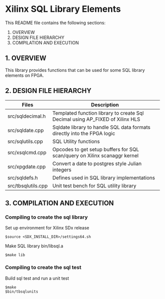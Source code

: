 Xilinx SQL Library Elements
======================

This README file contains the following sections:
  1. OVERVIEW
  2. DESIGN FILE HIERARCHY  
  3. COMPILATION AND EXECUTION

## 1. OVERVIEW
This library provides functions that can be used for some SQL library elements on FPGA.

## 2. DESIGN FILE HIERARCHY

Files               | Description
--------------------|----------------------------------------------------------------------------
src/sqldecimal.h    | Templated function library to create Sql Decimal using AP_FIXED of Xilinx HLS
src/sqldate.cpp     | Sqldate library to handle SQL data formats directly into the FPGA logic
src/sqlutils.cpp    | SQL Utility functions
src/xsqlcmd.cpp     | Opcodes to get setup buffers for SQL scan/query on Xilinx scanaggr kernel
src/xpgdate.cpp     | Convert a date to postgres style Julian integers
src/sqldefs.h       | Defines used in SQL library implementations
src/tbsqlutils.cpp  | Unit test bench for SQL utility library

## 3. COMPILATION AND EXECUTION

### Compiling to create the sql library
Set up environment for Xilinx SDx release
```
$source <SDX_INSTALL_DIR>/settings64.sh
```
Make SQL library bin/libsql.a
```
$make lib
```
### Compiling to create the sql test
Build sql test and run a unit test
```
$make
$bin/tbsqlunits
```